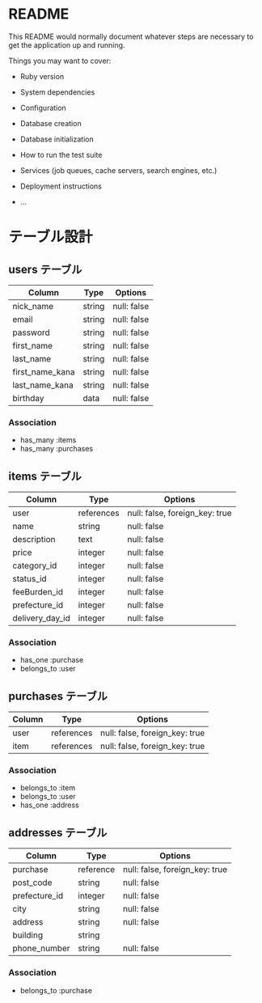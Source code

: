 # README

This README would normally document whatever steps are necessary to get the
application up and running.

Things you may want to cover:

* Ruby version

* System dependencies

* Configuration

* Database creation

* Database initialization

* How to run the test suite

* Services (job queues, cache servers, search engines, etc.)

* Deployment instructions

* ...

# テーブル設計

## users テーブル

| Column        | Type   | Options     |
| --------      | ------ | ----------- |
|nick_name      | string | null: false |
| email         | string | null: false |
| password      | string | null: false |
|first_name     | string | null: false |
|last_name      | string | null: false |
|first_name_kana| string | null: false |
|last_name_kana | string | null: false |
|birthday       | data   | null: false |

### Association

- has_many :items
- has_many :purchases

## items テーブル

| Column        | Type     | Options                        |
| ------        | ------   | ----------- |
|   user        |references| null: false, foreign_key: true |
|   name        | string   | null: false                    |
|description    | text     | null: false                    |
| price         | integer  | null: false                    |
|category_id    | integer  | null: false                    |
| status_id     | integer  | null: false                    |
| feeBurden_id  | integer  | null: false                    |
| prefecture_id | integer  | null: false                    |
|delivery_day_id| integer  | null: false                    |

### Association

- has_one :purchase
- belongs_to :user

## purchases テーブル

| Column     | Type       | Options                        |
| -------    | ---------- | ------------------------------ |
| user       | references | null: false, foreign_key: true |
| item       | references | null: false, foreign_key: true |

### Association

- belongs_to :item
- belongs_to :user
- has_one :address

## addresses テーブル

| Column      | Type       | Options                        |
| -------     | ---------- | ------------------------------ |
| purchase    | reference  | null: false, foreign_key: true |
| post_code   | string     | null: false                    |
|prefecture_id| integer    | null: false                    |
| city        | string     | null: false                    |
|   address   | string     | null: false                    |
|  building   | string     |                                |
| phone_number| string     | null: false                    |

### Association

- belongs_to :purchase